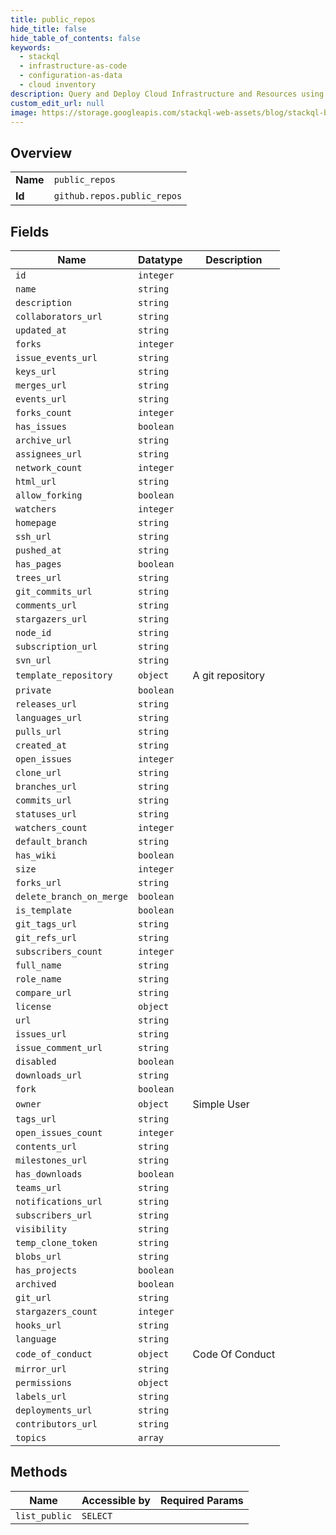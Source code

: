 ```yaml
---
title: public_repos
hide_title: false
hide_table_of_contents: false
keywords:
  - stackql
  - infrastructure-as-code
  - configuration-as-data
  - cloud inventory
description: Query and Deploy Cloud Infrastructure and Resources using SQL
custom_edit_url: null
image: https://storage.googleapis.com/stackql-web-assets/blog/stackql-blog-post-featured-image.png
---
```

  
    

## Overview
<table><tbody>
<tr><td><b>Name</b></td><td><code>public_repos</code></td></tr>
<tr><td><b>Id</b></td><td><code>github.repos.public_repos</code></td></tr>
</tbody></table>

## Fields
| Name | Datatype | Description |
| ---- | -------- | ----------- |
| `id` | `integer` |  |
| `name` | `string` |  |
| `description` | `string` |  |
| `collaborators_url` | `string` |  |
| `updated_at` | `string` |  |
| `forks` | `integer` |  |
| `issue_events_url` | `string` |  |
| `keys_url` | `string` |  |
| `merges_url` | `string` |  |
| `events_url` | `string` |  |
| `forks_count` | `integer` |  |
| `has_issues` | `boolean` |  |
| `archive_url` | `string` |  |
| `assignees_url` | `string` |  |
| `network_count` | `integer` |  |
| `html_url` | `string` |  |
| `allow_forking` | `boolean` |  |
| `watchers` | `integer` |  |
| `homepage` | `string` |  |
| `ssh_url` | `string` |  |
| `pushed_at` | `string` |  |
| `has_pages` | `boolean` |  |
| `trees_url` | `string` |  |
| `git_commits_url` | `string` |  |
| `comments_url` | `string` |  |
| `stargazers_url` | `string` |  |
| `node_id` | `string` |  |
| `subscription_url` | `string` |  |
| `svn_url` | `string` |  |
| `template_repository` | `object` | A git repository |
| `private` | `boolean` |  |
| `releases_url` | `string` |  |
| `languages_url` | `string` |  |
| `pulls_url` | `string` |  |
| `created_at` | `string` |  |
| `open_issues` | `integer` |  |
| `clone_url` | `string` |  |
| `branches_url` | `string` |  |
| `commits_url` | `string` |  |
| `statuses_url` | `string` |  |
| `watchers_count` | `integer` |  |
| `default_branch` | `string` |  |
| `has_wiki` | `boolean` |  |
| `size` | `integer` |  |
| `forks_url` | `string` |  |
| `delete_branch_on_merge` | `boolean` |  |
| `is_template` | `boolean` |  |
| `git_tags_url` | `string` |  |
| `git_refs_url` | `string` |  |
| `subscribers_count` | `integer` |  |
| `full_name` | `string` |  |
| `role_name` | `string` |  |
| `compare_url` | `string` |  |
| `license` | `object` |  |
| `url` | `string` |  |
| `issues_url` | `string` |  |
| `issue_comment_url` | `string` |  |
| `disabled` | `boolean` |  |
| `downloads_url` | `string` |  |
| `fork` | `boolean` |  |
| `owner` | `object` | Simple User |
| `tags_url` | `string` |  |
| `open_issues_count` | `integer` |  |
| `contents_url` | `string` |  |
| `milestones_url` | `string` |  |
| `has_downloads` | `boolean` |  |
| `teams_url` | `string` |  |
| `notifications_url` | `string` |  |
| `subscribers_url` | `string` |  |
| `visibility` | `string` |  |
| `temp_clone_token` | `string` |  |
| `blobs_url` | `string` |  |
| `has_projects` | `boolean` |  |
| `archived` | `boolean` |  |
| `git_url` | `string` |  |
| `stargazers_count` | `integer` |  |
| `hooks_url` | `string` |  |
| `language` | `string` |  |
| `code_of_conduct` | `object` | Code Of Conduct |
| `mirror_url` | `string` |  |
| `permissions` | `object` |  |
| `labels_url` | `string` |  |
| `deployments_url` | `string` |  |
| `contributors_url` | `string` |  |
| `topics` | `array` |  |
## Methods
| Name | Accessible by | Required Params |
| ---- | ------------- | --------------- |
| `list_public` | `SELECT` |  |
